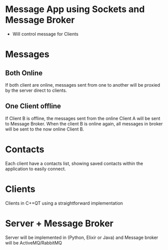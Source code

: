 # Message App using Sockets and Message Broker
- Will control message for Clients

# Messages

## Both Online

If both client are online, messages sent from one to another will be proxied by the server direct to clients.

## One Client offline
If Client B is offline, the messages sent from the online Client A will be sent to Message Broker. When the client B is online again, all messages in broker will be sent to the now online Client B. 

# Contacts

Each client have a contacts list, showing saved contacts within the application to easily connect.

# Clients

Clients in C++QT using a straightforward implementation

# Server + Message Broker
Server will be implemented in (Python, Elixir or Java) and Message broker will be ActiveMQ/RabbitMQ 
